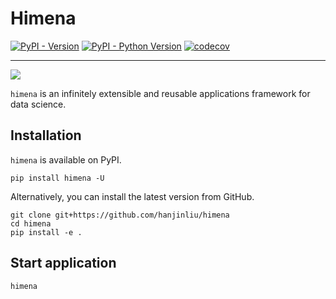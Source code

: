 # Himena

[![PyPI - Version](https://img.shields.io/pypi/v/himena.svg)](https://pypi.org/project/himena)
[![PyPI - Python Version](https://img.shields.io/pypi/pyversions/himena.svg)](https://pypi.org/project/himena)
[![codecov](https://codecov.io/gh/hanjinliu/himena/graph/badge.svg?token=7BS2gF92SL)](https://codecov.io/gh/hanjinliu/himena)

-----

![](images/window.png)

`himena` is an infinitely extensible and reusable applications framework for data
science.

## Installation

`himena` is available on PyPI.

```shell
pip install himena -U
```

Alternatively, you can install the latest version from GitHub.

```shell
git clone git+https://github.com/hanjinliu/himena
cd himena
pip install -e .
```

## Start application

```shell
himena
```
